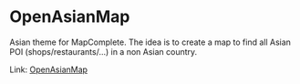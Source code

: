 # OpenAsianMap
Asian theme for MapComplete.
The idea is to create a map to find all Asian POI (shops/restaurants/...) in a non Asian country.


Link: [OpenAsianMap](https://mapcomplete.osm.be?userlayout=https://raw.githubusercontent.com/Hopperpop/OpenAsianMap/main/OpenAsianMap.json)
